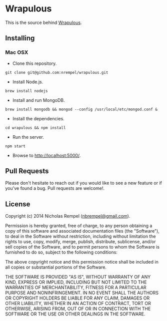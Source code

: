 Wrapulous
=========

This is the source behind [Wrapulous](http://wrapulous.com).

Installing
----------

### Mac OSX

- Clone this repository.

`git clone git@github.com:nrempel/wrapulous.git`

- Install Node.js.

`brew install nodejs`

- Install and run MongoDB.

`brew install mongodb && mongod --config /usr/local/etc/mongod.conf &`
    
- Install the dependencies.

`cd wrapulous && npm install`

- Run the server.

`npm start`

- Browse to [http://localhost:5000/](http://localhost:5000/).

Pull Requests
-------------

Please don't hesitate to reach out if you would like to see a new feature or if you've found a bug.  Pull requests are welcome!.

License
-------

Copyright (c) 2014 Nicholas Rempel (nbrempel@gmail.com).

Permission is hereby granted, free of charge, to any person obtaining a copy of this software and associated documentation files (the "Software"), to deal in the Software without restriction, including without limitation the rights to use, copy, modify, merge, publish, distribute, sublicense, and/or sell copies of the Software, and to permit persons to whom the Software is furnished to do so, subject to the following conditions:

The above copyright notice and this permission notice shall be included in all copies or substantial portions of the Software.

THE SOFTWARE IS PROVIDED "AS IS", WITHOUT WARRANTY OF ANY KIND, EXPRESS OR IMPLIED, INCLUDING BUT NOT LIMITED TO THE WARRANTIES OF MERCHANTABILITY, FITNESS FOR A PARTICULAR PURPOSE AND NONINFRINGEMENT. IN NO EVENT SHALL THE AUTHORS OR COPYRIGHT HOLDERS BE LIABLE FOR ANY CLAIM, DAMAGES OR OTHER LIABILITY, WHETHER IN AN ACTION OF CONTRACT, TORT OR OTHERWISE, ARISING FROM, OUT OF OR IN CONNECTION WITH THE SOFTWARE OR THE USE OR OTHER DEALINGS IN THE SOFTWARE.
